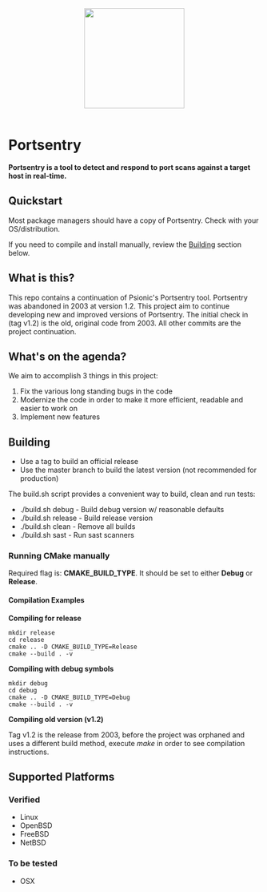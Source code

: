 <div id="header" align="center">
  <img src="https://portsentry.xyz/img/portsentry.png" width="200" />
</div>

<div id="badges" align="center">
  <img src="https://komarev.com/ghpvc/?username=portsentry&style=flat-square&color=blue" alt=""/>
  <img src="https://github.com/portsentry/portsentry/actions/workflows/github-code-scanning/codeql/badge.svg" alt="" />
  <img src="https://img.shields.io/github/v/release/portsentry/portsentry" alt="" />
  <img src="https://img.shields.io/github/last-commit/portsentry/portsentry" alt="" />
</div>

# Portsentry
**Portsentry is a tool to detect and respond to port scans against a target host in real-time.**

## Quickstart
Most package managers should have a copy of Portsentry. Check with your OS/distribution.

If you need to compile and install manually, review the [Building](https://github.com/portsentry/portsentry#building) section below.

## What is this?
This repo contains a continuation of Psionic's Portsentry tool. Portsentry was abandoned in 2003 at version 1.2. This project aim to continue developing new and improved versions of Portsentry. The initial check in (tag v1.2) is the old, original code from 2003. All other commits are the project continuation.

## What's on the agenda?
We aim to accomplish 3 things in this project:
1. Fix the various long standing bugs in the code
2. Modernize the code in order to make it more efficient, readable and easier to work on
3. Implement new features

## Building
- Use a tag to build an official release
- Use the master branch to build the latest version (not recommended for production)

The build.sh script provides a convenient way to build, clean and run tests:

- ./build.sh debug - Build debug version w/ reasonable defaults
- ./build.sh release - Build release version
- ./build.sh clean - Remove all builds
- ./build.sh sast - Run sast scanners

### Running CMake manually
Required flag is: **CMAKE_BUILD_TYPE**. It should be set to either **Debug** or **Release**.

#### Compilation Examples

**Compiling for release**
```
mkdir release
cd release
cmake .. -D CMAKE_BUILD_TYPE=Release
cmake --build . -v
```

**Compiling with debug symbols**
```
mkdir debug
cd debug
cmake .. -D CMAKE_BUILD_TYPE=Debug
cmake --build . -v
```

**Compiling old version (v1.2)**

Tag v1.2 is the release from 2003, before the project was orphaned and uses a different build method, execute _make_ in order to see compilation instructions.

## Supported Platforms
### Verified
- Linux
- OpenBSD
- FreeBSD
- NetBSD

### To be tested
- OSX
